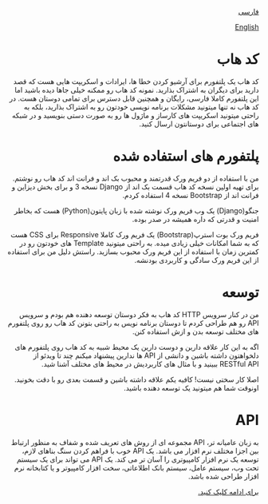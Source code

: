 <p dir='rtl' align='right'><a href="https://github.com/lnxpy/codehub/blob/master/README_fa.md">
 فارسی
</a></p>
<p dir='rtl' align='right'><a href="https://github.com/lnxpy/codehub/blob/master/README.md">
 English
</a></p>

<h1 dir='rtl' align='right'>
کد هاب
</h1>

<p dir='rtl' align='right'>
کد هاب یک پلتفورم برای آرشیو کردن خطا ها، ایرادات و اسکریپت هایی هست که قصد دارید برای دیگران به اشتراک بذارید. نمونه کد هاب رو ممکنه خیلی جاها دیده باشید اما این پلتفورم کاملا فارسی، رایگان و همچنین قابل دسترس برای تمامی دوستان هست. در کد هاب نه تنها میتونید مشکلات برنامه نویسی خودتون رو به اشتراک بذارید، بلکه به راحتی میتونید اسکریپت های کارساز و ماژول ها رو به صورت دستی بنویسید و در شبکه های اجتماعی برای دوستانتون ارسال کنید.
</p>

<h1 dir='rtl' align='right'>
 پلتفورم های استفاده شده
</h1>

<p dir='rtl' align='right'>
من با استفاده از دو فریم ورک قدرتمند و محبوب بک اند و فرانت اند کد هاب رو نوشتم. برای تهیه اولین نسخه کد هاب قسمت بک اند از Django نسخه 3 و برای بخش دیزاین و فرانت اند از Bootstrap نسخه 4 استفاده کردم.
</p>

<p dir='rtl' align='right'>
جنگو(Django) یک وب فریم ورک نوشته شده با زبان پایتون(Python) هست که بخاطر امنیت و قدرتی که داره همیشه در صدر بوده.
</p>

<p dir='rtl' align='right'>
  فریم ورک بوت استرپ(Bootstrap) یک فریم ورک کاملا Responsive برای CSS هست که به شما امکانات خیلی زیادی میده. به راحتی میتونید Template های خودتون رو در کمترین زمان با استفاده از این فریم ورک محبوب بسازید. راستش دلیل من برای استفاده از این فریم ورک سادگی و کاربردی بودنشه.
</p>

<h1 dir='rtl' align='right'>
  توسعه
</h1>

<p dir='rtl' align='right'>
  من در کنار سرویس HTTP کد هاب به فکر دوستان توسعه دهنده هم بودم و سرویس API رو هم طراحی کردم تا دوستان برنامه نویس به راحتی بتونن کد هاب رو روی پلتفورم های مختلف توسعه بدن و ازش استفاده کنن.
</p>

<p dir='rtl' align='right'>
  اگه به این کار علاقه دارین و دوست دارین یک محیط شبیه به کد هاب روی پلتفورم های دلخواهتون داشته باشین و دانشی از API ها ندارین پیشنهاد میکنم چند تا ویدئو از RESTful API ببینید و با مثال های کاربردیش در محیط های مختلف آشنا شید.
</p>

<p dir='rtl' align='right'>
  اصلا کار سختی نیست! کافیه یکم علاقه داشته باشین و قسمت بعدی رو با دقت بخونید. اونوقت شما هم میتونید یک توسعه دهنده باشید.
</p>

<h1 dir='rtl' align='right'>
 API
</h1>

<p dir='rtl' align='right'>
  به زبان عامیانه تر، API مجموعه ای از روش های تعریف شده و شفاف به منظور ارتباط بین اجزا مختلف نرم افزار می باشد. یک API خوب با فراهم کردن سنگ بناهای لازم، توسعه یک نرم افزار کامپیوتری را آسان تر می کند. یک API می تواند برای یک سیستم تحت وب، سیستم عامل، سیستم بانک اطلاعاتی، سخت افزار کامپیوتر و یا کتابخانه نرم افزار طراحی شده باشد.
</p>

<p dir='rtl' align='right'><a href="http://codehub.pythonanywhere.com/docs/">
  برای ادامه کلیک کنید.
</a></p>
